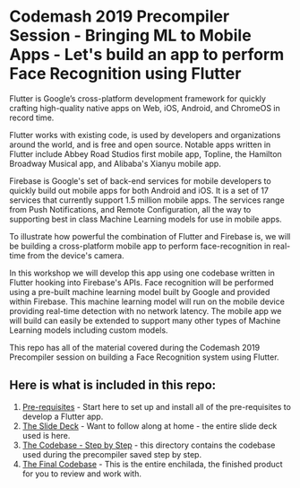 # Codemash 2019 Precompiler Session - Bringing ML to Mobile Apps - Let's build an app to perform Face Recognition using Flutter

Flutter is Google’s cross-platform development framework for quickly crafting high-quality native apps on Web, iOS, Android, and ChromeOS in record time.

Flutter works with existing code, is used by developers and organizations around the world, and is free and open source. Notable apps written in Flutter include Abbey Road Studios first mobile app, Topline, the Hamilton Broadway Musical app, and Alibaba's Xianyu mobile app.

Firebase is Google's set of back-end services for mobile developers to quickly build out mobile apps for both Android and iOS. It is a set of 17 services that currently support 1.5 million mobile apps. The services range from Push Notifications, and Remote Configuration, all the way to supporting best in class Machine Learning models for use in mobile apps.

To illustrate how powerful the combination of Flutter and Firebase is, we will be building a cross-platform mobile app to perform face-recognition in real-time from the device's camera.

In this workshop we will develop this app using one codebase written in Flutter hooking into Firebase's APIs. Face recognition will be performed using a pre-built machine learning model built by Google and provided within Firebase. This machine learning model will run on the mobile device providing real-time detection with no network latency. The mobile app we will build can easily be extended to support many other types of Machine Learning models including custom models.

This repo has all of the material covered during the Codemash 2019 Precompiler session on building a Face Recognition system using Flutter.

## Here is what is included in this repo:

1. [Pre-requisites](https://github.com/donwardpeng/codemash_flutter_precompiler/tree/master/pre-requisites) - Start here to set up and install all of the pre-requisites to develop a Flutter app.
2. [The Slide Deck](https://github.com/donwardpeng/codemash_flutter_precompiler/tree/master/slidedeck) - Want to follow along at home - the entire slide deck used is here.
3. [The Codebase - Step by Step](https://github.com/donwardpeng/codemash_flutter_precompiler/tree/master/step_by_step_codebase) - this directory contains the codebase used during the precompiler saved step by step.
4. [The Final Codebase](https://github.com/donwardpeng/codemash_flutter_precompiler/tree/master/final_codebase) - This is the entire enchilada, the finished product for you to review and work with.


